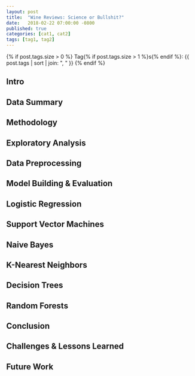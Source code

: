 ```yaml
---
layout: post
title:  "Wine Reviews: Science or Bullshit?"
date:   2018-02-22 07:00:00 -0800
published: true
categories: [cat1, cat2]
tags: [tag1, tag2]
---
```

{% if post.tags.size > 0 %}
  Tag{% if post.tags.size > 1 %}s{% endif %}:
  {{ post.tags | sort | join: ", " }}
{% endif %}

## Intro


## Data Summary


## Methodology


## Exploratory Analysis


## Data Preprocessing


## Model Building & Evaluation


## Logistic Regression


## Support Vector Machines


## Naive Bayes


## K-Nearest Neighbors


## Decision Trees


## Random Forests


## Conclusion


## Challenges & Lessons Learned


## Future Work


